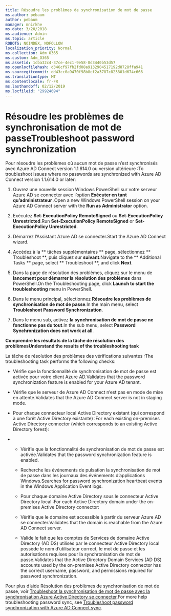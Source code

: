 ```yaml
---
title: Résoudre les problèmes de synchronisation de mot de passe
ms.author: pebaum
author: pebaum
manager: mnirkhe
ms.date: 3/20/2018
ms.audience: Admin
ms.topic: article
ROBOTS: NOINDEX, NOFOLLOW
localization_priority: Normal
ms.collection: Adm_O365
ms.custom: Adm_O365
ms.assetid: 1cba32c4-37ce-4ec1-9e58-8d3440b53d57
ms.openlocfilehash: d346cf97fb2fd08a9132904517192d8728ffa941
ms.sourcegitcommit: dd43cc0a9470f98b8ef2a3787c823801d674c666
ms.translationtype: MT
ms.contentlocale: fr-FR
ms.lasthandoff: 02/12/2019
ms.locfileid: "29924694"
---
```

# <a name="troubleshoot-password-synchronization"></a><span data-ttu-id="674cb-102">Résoudre les problèmes de synchronisation de mot de passe</span><span class="sxs-lookup"><span data-stu-id="674cb-102">Troubleshoot password synchronization</span></span>

<span data-ttu-id="674cb-103">Pour résoudre les problèmes où aucun mot de passe n’est synchronisés avec Azure AD Connect version 1.1.614.0 ou version ultérieure :</span><span class="sxs-lookup"><span data-stu-id="674cb-103">To troubleshoot issues where no passwords are synchronized with Azure AD Connect version 1.1.614.0 or later:</span></span>
  
1. <span data-ttu-id="674cb-104">Ouvrez une nouvelle session Windows PowerShell sur votre serveur Azure AD se connecter avec l’option **Exécuter en tant qu’administrateur** .</span><span class="sxs-lookup"><span data-stu-id="674cb-104">Open a new Windows PowerShell session on your Azure AD Connect server with the **Run as Administrator** option.</span></span> 
    
2. <span data-ttu-id="674cb-105">Exécutez **Set-ExecutionPolicy RemoteSigned** ou **Set-ExecutionPolicy Unrestricted**.</span><span class="sxs-lookup"><span data-stu-id="674cb-105">Run **Set-ExecutionPolicy RemoteSigned** or **Set-ExecutionPolicy Unrestricted**.</span></span> 
    
3. <span data-ttu-id="674cb-106">Démarrez l’Assistant Azure AD se connecter.</span><span class="sxs-lookup"><span data-stu-id="674cb-106">Start the Azure AD Connect wizard.</span></span>
    
4. <span data-ttu-id="674cb-107">Accédez à la \*\* tâches supplémentaires \*\* page, sélectionnez \*\* Troubleshoot \*\*, puis cliquez sur **suivant**.</span><span class="sxs-lookup"><span data-stu-id="674cb-107">Navigate to the \*\* Additional Tasks \*\* page, select \*\* Troubleshoot \*\*, and click **Next**.</span></span> 
    
5. <span data-ttu-id="674cb-108">Dans la page de résolution des problèmes, cliquez sur le menu de **lancement pour démarrer la résolution des problèmes** dans PowerShell.</span><span class="sxs-lookup"><span data-stu-id="674cb-108">On the Troubleshooting page, click **Launch to start the troubleshooting** menu in PowerShell.</span></span> 
    
6. <span data-ttu-id="674cb-109">Dans le menu principal, sélectionnez **Résoudre les problèmes de synchronisation de mot de passe**.</span><span class="sxs-lookup"><span data-stu-id="674cb-109">In the main menu, select **Troubleshoot Password Synchronization**.</span></span> 
    
7. <span data-ttu-id="674cb-110">Dans le menu sub, activez **la synchronisation de mot de passe ne fonctionne pas du tout**.</span><span class="sxs-lookup"><span data-stu-id="674cb-110">In the sub menu, select **Password Synchronization does not work at all**.</span></span> 
    
 <span data-ttu-id="674cb-111">**Comprendre les résultats de la tâche de résolution des problèmes**</span><span class="sxs-lookup"><span data-stu-id="674cb-111">**Understand the results of the troubleshooting task**</span></span>
  
<span data-ttu-id="674cb-112">La tâche de résolution des problèmes des vérifications suivantes :</span><span class="sxs-lookup"><span data-stu-id="674cb-112">The troubleshooting task performs the following checks:</span></span>
  
- <span data-ttu-id="674cb-113">Vérifie que la fonctionnalité de synchronisation de mot de passe est activée pour votre client Azure AD.</span><span class="sxs-lookup"><span data-stu-id="674cb-113">Validates that the password synchronization feature is enabled for your Azure AD tenant.</span></span>
    
- <span data-ttu-id="674cb-114">Vérifie que le serveur de Azure AD Connect n’est pas en mode de mise en attente.</span><span class="sxs-lookup"><span data-stu-id="674cb-114">Validates that the Azure AD Connect server is not in staging mode.</span></span>
    
- <span data-ttu-id="674cb-115">Pour chaque connecteur local Active Directory existant (qui correspond à une forêt Active Directory existante) :</span><span class="sxs-lookup"><span data-stu-id="674cb-115">For each existing on-premises Active Directory connector (which corresponds to an existing Active Directory forest):</span></span>
    
- 
  - <span data-ttu-id="674cb-116">Vérifie que la fonctionnalité de synchronisation de mot de passe est activée.</span><span class="sxs-lookup"><span data-stu-id="674cb-116">Validates that the password synchronization feature is enabled.</span></span>
    
  - <span data-ttu-id="674cb-117">Recherche les événements de pulsation la synchronisation de mot de passe dans les journaux des événements d’applications Windows.</span><span class="sxs-lookup"><span data-stu-id="674cb-117">Searches for password synchronization heartbeat events in the Windows Application Event logs.</span></span>
    
  - <span data-ttu-id="674cb-118">Pour chaque domaine Active Directory sous le connecteur Active Directory local :</span><span class="sxs-lookup"><span data-stu-id="674cb-118">For each Active Directory domain under the on-premises Active Directory connector:</span></span>
    
  - <span data-ttu-id="674cb-119">Vérifie que le domaine est accessible à partir du serveur Azure AD se connecter.</span><span class="sxs-lookup"><span data-stu-id="674cb-119">Validates that the domain is reachable from the Azure AD Connect server.</span></span>
    
  - <span data-ttu-id="674cb-120">Valide le fait que les comptes de Services de domaine Active Directory (AD DS) utilisés par le connecteur Active Directory local possède le nom d’utilisateur correct, le mot de passe et les autorisations requises pour la synchronisation de mot de passe.</span><span class="sxs-lookup"><span data-stu-id="674cb-120">Validates that the Active Directory Domain Services (AD DS) accounts used by the on-premises Active Directory connector has the correct username, password, and permissions required for password synchronization.</span></span>
    
<span data-ttu-id="674cb-121">Pour plus d’aide Résolution des problèmes de synchronisation de mot de passe, voir [Troubleshoot la synchronisation de mot de passe avec la synchronisation Azure Active Directory se connecter](https://docs.microsoft.com/azure/active-directory/connect/active-directory-aadconnectsync-troubleshoot-password-synchronization).</span><span class="sxs-lookup"><span data-stu-id="674cb-121">For more help troubleshooting password sync, see [Troubleshoot password synchronization with Azure AD Connect sync](https://docs.microsoft.com/azure/active-directory/connect/active-directory-aadconnectsync-troubleshoot-password-synchronization).</span></span>
  

